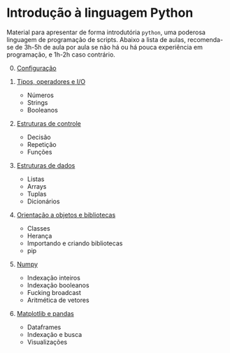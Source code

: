 # Introdução à linguagem Python

Material para apresentar de forma introdutória `python`, uma poderosa linguagem de programação de scripts. Abaixo a lista de aulas, recomenda-se de 3h-5h de aula por aula se não há ou há pouca experiência em programação, e 1h-2h caso contrário.

0. [Configuração](./Aula_0_Configuracao.md)

1. [Tipos, operadores e I/O](./Aula_1_Operadores.md)  
    * Números
    * Strings
    * Booleanos

2. [Estruturas de controle](./Aula_2_Controle.md)
    * Decisão
    * Repetição
    * Funções

3. [Estruturas de dados](./Aula_3_Estrutura.md)
    * Listas
    * Arrays
    * Tuplas
    * Dicionários

4. [Orientação a objetos e bibliotecas](./Aula_4_POO.md)
    * Classes
    * Herança
    * Importando e criando bibliotecas
    * pip

5. [Numpy](./Aula_5_Numpy.md)
    * Indexação inteiros
    * Indexação booleanos
    * Fucking broadcast
    * Aritmética de vetores

6. [Matplotlib e pandas](./Aula_6_Pandas.md)
   * Dataframes
   * Indexação e busca
   * Visualizações

